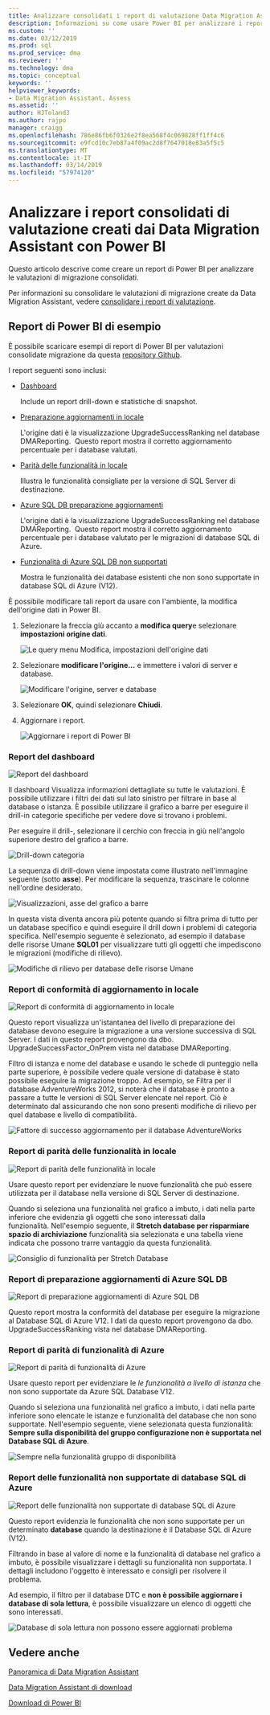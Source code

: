 ```yaml
---
title: Analizzare consolidati i report di valutazione Data Migration Assistant con Power BI (SQL Server) | Microsoft Docs
description: Informazioni su come usare Power BI per analizzare i report di valutazione della migrazione dei dati che è stato importato e consolidati in SQL Server
ms.custom: ''
ms.date: 03/12/2019
ms.prod: sql
ms.prod_service: dma
ms.reviewer: ''
ms.technology: dma
ms.topic: conceptual
keywords: ''
helpviewer_keywords:
- Data Migration Assistant, Assess
ms.assetid: ''
author: HJToland3
ms.author: rajpo
manager: craigg
ms.openlocfilehash: 786e86fb6f0326e2f8ea568f4c069828ff1ff4c6
ms.sourcegitcommit: e9fcd10c7eb87a4f09ac2d8f7647018e83a5f5c5
ms.translationtype: MT
ms.contentlocale: it-IT
ms.lasthandoff: 03/14/2019
ms.locfileid: "57974120"
---
```

# <a name="analyze-consolidated-assessment-reports-created-by-data-migration-assistant-with-power-bi"></a>Analizzare i report consolidati di valutazione creati dai Data Migration Assistant con Power BI

Questo articolo descrive come creare un report di Power BI per analizzare le valutazioni di migrazione consolidati.

Per informazioni su consolidare le valutazioni di migrazione create da Data Migration Assistant, vedere [consolidare i report di valutazione](../dma/dma-consolidatereports.md).

## <a name="sample-power-bi-reports"></a>Report di Power BI di esempio

È possibile scaricare esempi di report di Power BI per valutazioni consolidate migrazione da questa [repository Github](https://github.com/Microsoft/sql-server-samples/tree/master/samples/features/data-migration-assistant).

I report seguenti sono inclusi: 

- [Dashboard](#dashboard--details)

  Include un report drill-down e statistiche di snapshot.

- [Preparazione aggiornamenti in locale](#on-premises-upgrade-readiness--details)

  L'origine dati è la visualizzazione UpgradeSuccessRanking nel database DMAReporting.  Questo report mostra il corretto aggiornamento percentuale per i database valutati.

- [Parità delle funzionalità in locale](#on-premise-feature-parity--details)

  Illustra le funzionalità consigliate per la versione di SQL Server di destinazione.

- [Azure SQL DB preparazione aggiornamenti](#azure-sql-db-upgrade-readiness--details)

  L'origine dati è la visualizzazione UpgradeSuccessRanking nel database DMAReporting.  Questo report mostra il corretto aggiornamento percentuale per i database valutato per le migrazioni di database SQL di Azure.

- [Funzionalità di Azure SQL DB non supportati](#azure-sql-db-unsupported-features--details)

  Mostra le funzionalità dei database esistenti che non sono supportate in database SQL di Azure (V12).

È possibile modificare tali report da usare con l'ambiente, la modifica dell'origine dati in Power BI. 

1. Selezionare la freccia giù accanto a **modifica query**e selezionare **impostazioni origine dati**.

   ![Le query menu Modifica, impostazioni dell'origine dati](../dma/media/DataSourceSettings.png)

1. Selezionare **modificare l'origine...** e immettere i valori di server e database.

   ![Modificare l'origine, server e database](../dma/media/ChangeSource.png)

1. Selezionare **OK**, quindi selezionare **Chiudi**.

1. Aggiornare i report.

   ![Aggiornare i report di Power BI](../dma/media/RefreshReport.png)

### <a name="dashboard-report"></a>Report del dashboard

![Report del dashboard](../dma/media/DashboardReport.png)

Il dashboard Visualizza informazioni dettagliate su tutte le valutazioni. È possibile utilizzare i filtri dei dati sul lato sinistro per filtrare in base al database o istanza. È possibile utilizzare il grafico a barre per eseguire il drill-in categorie specifiche per vedere dove si trovano i problemi.

Per eseguire il drill-, selezionare il cerchio con freccia in giù nell'angolo superiore destro del grafico a barre.

![Drill-down categoria](../dma/media/CategoryDrillDown.png)

La sequenza di drill-down viene impostata come illustrato nell'immagine seguente (sotto **asse**). Per modificare la sequenza, trascinare le colonne nell'ordine desiderato.

![Visualizzazioni, asse del grafico a barre](../dma/media/VisualizationsAxis.png)

In questa vista diventa ancora più potente quando si filtra prima di tutto per un database specifico e quindi eseguire il drill down i problemi di categoria specifica. Nell'esempio seguente è selezionato, ad esempio il database delle risorse Umane **SQL01** per visualizzare tutti gli oggetti che impediscono le migrazioni (modifiche di rilievo).

![Modifiche di rilievo per database delle risorse Umane](../dma/media/BreakingChanges.png)

### <a name="on-premises-upgrade-readiness-report"></a>Report di conformità di aggiornamento in locale

![Report di conformità di aggiornamento in locale](../dma/media/OnPremisesUpgradeReadinessReport.png)

Questo report visualizza un'istantanea del livello di preparazione dei database devono eseguire la migrazione a una versione successiva di SQL Server. I dati in questo report provengono da dbo. UpgradeSuccessFactor\_OnPrem vista nel database DMAReporting.

Filtro di istanza e nome del database e usando le schede di punteggio nella parte superiore, è possibile vedere quale versione di database è stato possibile eseguire la migrazione troppo. Ad esempio, se Filtra per il database AdventureWorks 2012, si noterà che il database è pronto a passare a tutte le versioni di SQL Server elencate nel report. Ciò è determinato dal assicurando che non sono presenti modifiche di rilievo per quel database e livello di compatibilità.

![Fattore di successo aggiornamento per il database AdventureWorks](../dma/media/UpgradeSuccessFactor.png)

### <a name="on-premises-feature-parity-report"></a>Report di parità delle funzionalità in locale

![Report di parità delle funzionalità in locale](../dma/media/OnPremisesFeatureParityReport.png)

Usare questo report per evidenziare le nuove funzionalità che può essere utilizzata per il database nella versione di SQL Server di destinazione.

Quando si seleziona una funzionalità nel grafico a imbuto, i dati nella parte inferiore che evidenzia gli oggetti che sono interessati dalla funzionalità. Nell'esempio seguente, il **Stretch database per risparmiare spazio di archiviazione** funzionalità sia selezionata e una tabella viene indicata che possono trarre vantaggio da questa funzionalità.

![Consiglio di funzionalità per Stretch Database](../dma/media/FeatureRecommend_StretchDatabase.png)

### <a name="azure-sql-db-upgrade-readiness-report"></a>Report di preparazione aggiornamenti di Azure SQL DB

![Report di preparazione aggiornamenti di Azure SQL DB](../dma/media/AzureSQLDBUpgradeReadinessReport.png)

Questo report mostra la conformità del database per eseguire la migrazione al Database SQL di Azure V12. I dati da questo report provengono da dbo. UpgradeSuccessRanking vista nel database DMAReporting.

### <a name="azure-features-parity-report"></a>Report di parità di funzionalità di Azure

![Report di parità di funzionalità di Azure](../dma/media/AzureFeaturesParityReport.png)

Usare questo report per evidenziare le *le funzionalità a livello di istanza* che non sono supportate da Azure SQL Database V12.

Quando si seleziona una funzionalità nel grafico a imbuto, i dati nella parte inferiore sono elencate le istanze e funzionalità del database che non sono supportate. Nell'esempio seguente, viene selezionata questa funzionalità: **Sempre sulla disponibilità del gruppo configurazione non è supportata nel Database SQL di Azure**.  

![Sempre nella funzionalità gruppo di disponibilità](../dma/media/Feature_AlwaysOnAvailability.png)

 
### <a name="azure-sql-db-unsupported-features-report"></a>Report delle funzionalità non supportate di database SQL di Azure

![Report delle funzionalità non supportate di database SQL di Azure](../dma/media/AzureSQLDBUnsupportedFeaturesReport.png)

Questo report evidenzia le funzionalità che non sono supportate per un determinato **database** quando la destinazione è il Database SQL di Azure (V12).

Filtrando in base al valore di nome e la funzionalità di database nel grafico a imbuto, è possibile visualizzare i dettagli su funzionalità non supportata. I dettagli includono l'oggetto è interessato e consigli per risolvere il problema.

Ad esempio, il filtro per il database DTC e **non è possibile aggiornare i database di sola lettura**, è possibile visualizzare un elenco di oggetti che sono interessati.

![Database di sola lettura non possono essere aggiornati problema](../dma/media/ReadOnlyDatabases.png)

## <a name="see-also"></a>Vedere anche

[Panoramica di Data Migration Assistant](../dma/dma-overview.md)

[Data Migration Assistant di download](https://www.microsoft.com/download/details.aspx?id=53595)

[Download di Power BI](https://powerbi.microsoft.com/)
